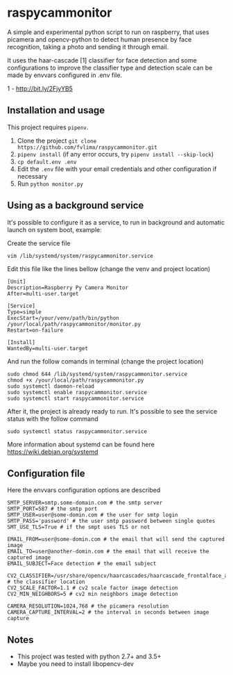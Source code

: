 # raspycammonitor

A simple and experimental python script to run on raspberry, that uses picamera and opencv-python to detect human presence by face recognition, taking a photo and sending it through email. 

It uses the haar-cascade [1] classifier for face detection and some configurations to improve the classifier type and detection scale can be made by envvars configured in .env file.

1 - http://bit.ly/2FjyYB5

## Installation and usage

This project requires `pipenv`.

1. Clone the project `git clone https://github.com/fvlima/raspycammonitor.git`
2. `pipenv install` (if any error occurs, try `pipenv install --skip-lock`)
3. `cp default.env .env`
4. Edit the `.env` file with your email credentials and other configuration if necessary
5. Run `python monitor.py`


## Using as a background service

It's possible to configure it as a  service, to run in background and automatic launch on system boot, example:


Create the service file
```
vim /lib/systemd/system/raspycammonitor.service
```

Edit this file like the lines bellow (change the venv and project location)
```
[Unit]
Description=Raspberry Py Camera Monitor
After=multi-user.target

[Service]
Type=simple
ExecStart=/your/venv/path/bin/python /your/local/path/raspycammonitor/monitor.py
Restart=on-failure

[Install]
WantedBy=multi-user.target
```

And run the follow comands in terminal (change the project location)

```
sudo chmod 644 /lib/systemd/system/raspycammonitor.service
chmod +x /your/local/path/raspycammonitor.py
sudo systemctl daemon-reload
sudo systemctl enable raspycammonitor.service
sudo systemctl start raspycammonitor.service
``` 

After it, the project is already ready to run. It's possible to see the service status with the follow command

```
sudo systemctl status raspycammonitor.service
```

More information about systemd can be found here https://wiki.debian.org/systemd

## Configuration file

Here the envvars configuration options are described
```
SMTP_SERVER=smtp.some-domain.com # the smtp server
SMTP_PORT=587 # the smtp port
SMTP_USER=user@some-domin.com # the user for smtp login
SMTP_PASS='password' # the user smtp password between single quotes
SMT_USE_TLS=True # if the smpt uses TLS or not

EMAIL_FROM=user@some-domin.com # the email that will send the captured image
EMAIL_TO=user@another-domin.com # the email that will receive the captured image
EMAIL_SUBJECT=Face detection # the email subject

CV2_CLASSIFIER=/usr/share/opencv/haarcascades/haarcascade_frontalface_alt.xml # the classifier location
CV2_SCALE_FACTOR=1.1 # cv2 scale factor image detection
CV2_MIN_NEIGHBORS=5 # cv2 min neighbors image detection

CAMERA_RESOLUTION=1024,768 # the picamera resolution
CAMERA_CAPTURE_INTERVAL=2 # the interval in seconds between image capture 
``` 

## Notes

- This project was tested with python 2.7+ and 3.5+
- Maybe you need to install libopencv-dev
